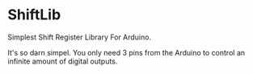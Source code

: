 # ShiftLib
Simplest Shift Register Library For Arduino.

It's so darn simpel. You only need 3 pins from the Arduino to control an infinite amount of digital outputs.


